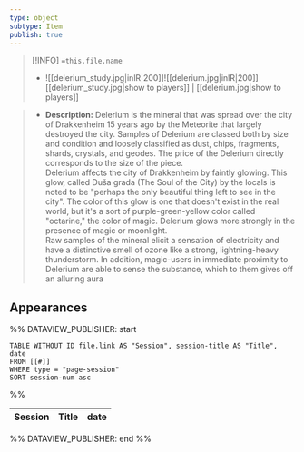 ```yaml
---
type: object
subtype: Item
publish: true
---
```


>[!INFO] `=this.file.name`
>- ![[delerium_study.jpg|inlR|200]]![[delerium.jpg|inlR|200]]
<br/> [[delerium_study.jpg|show to players]] | [[delerium.jpg|show to players]]

> - **Description:** Delerium is the mineral that was spread over the city of Drakkenheim 15 years ago by the Meteorite that largely destroyed the city. Samples of Delerium are classed both by size and condition and loosely classified as dust, chips, fragments, shards, crystals, and geodes. The price of the Delerium directly corresponds to the size of the piece. 
<br/>Delerium affects the city of Drakkenheim by faintly glowing. This glow, called Duša grada (The Soul of the City) by the locals is noted to be "perhaps the only beautiful thing left to see in the city". The color of this glow is one that doesn't exist in the real world, but it's a sort of purple-green-yellow color called "octarine," the color of magic. Delerium glows more strongly in the presence of magic or moonlight. 
<br/>Raw samples of the mineral elicit a sensation of electricity and have a distinctive smell of ozone like a strong, lightning-heavy thunderstorm. In addition, magic-users in immediate proximity to Delerium are able to sense the substance, which to them gives off an alluring aura

## Appearances
%% DATAVIEW_PUBLISHER: start
```dataview
TABLE WITHOUT ID file.link AS "Session", session-title AS "Title", date
FROM [[#]]
WHERE type = "page-session"
SORT session-num asc
```
%%

| Session | Title | date |
| ------- | ----- | ---- |

%% DATAVIEW_PUBLISHER: end %%
